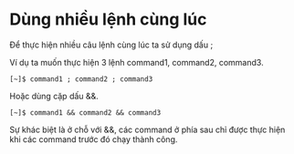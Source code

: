 # Dùng nhiều lệnh cùng lúc

Để thực hiện nhiều câu lệnh cùng lúc ta sử dụng dấu ;

Ví dụ ta muốn thực hiện 3 lệnh command1, command2, command3.

```text
[~]$ command1 ; command2 ; command3
```

Hoặc dùng cặp dấu &&.

```text
[~]$ command1 && command2 && command3
```

Sự khác biệt là ở chỗ với &&, các command ở phía sau chỉ được thực hiện khi các command trước đó chạy thành công.

